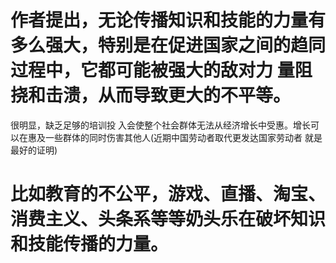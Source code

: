# 作者提出，无论传播知识和技能的力量有多么强大，特别是在促进国家之间的趋同过程中，它都可能被强大的敌对力 量阻挠和击溃，从而导致更大的不平等。
  很明显，缺乏足够的培训投 入会使整个社会群体无法从经济增长中受惠。增长可以在惠及一些群体的同时伤害其他人(近期中国劳动者取代更发达国家劳动者
  就是最好的证明)

# 比如教育的不公平，游戏、直播、淘宝、消费主义、头条系等等奶头乐在破坏知识和技能传播的力量。
